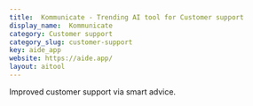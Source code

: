 ```yaml
---
title:  Kommunicate - Trending AI tool for Customer support
display_name:  Kommunicate
category: Customer support
category_slug: customer-support
key: aide_app
website: https://aide.app/
layout: aitool
---
```


Improved customer support via smart advice.
